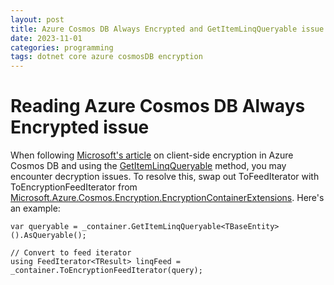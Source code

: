 ```yaml
---
layout: post
title: Azure Cosmos DB Always Encrypted and GetItemLinqQueryable issue
date: 2023-11-01
categories: programming
tags: dotnet core azure cosmosDB encryption
---
```


# Reading Azure Cosmos DB Always Encrypted issue

When following [Microsoft's article](https://learn.microsoft.com/en-us/azure/cosmos-db/how-to-always-encrypted?tabs=dotnet) on client-side encryption in Azure Cosmos DB and using the [GetItemLinqQueryable](https://learn.microsoft.com/en-us/dotnet/api/microsoft.azure.cosmos.container.getitemlinqqueryable?view=azure-dotnet) method, you may encounter decryption issues. To resolve this, swap out ToFeedIterator with ToEncryptionFeedIterator from [Microsoft.Azure.Cosmos.Encryption.EncryptionContainerExtensions](https://github.com/Azure/azure-cosmos-dotnet-v3/blob/master/Microsoft.Azure.Cosmos.Encryption/src/EncryptionContainerExtensions.cs). Here's an example:

```
var queryable = _container.GetItemLinqQueryable<TBaseEntity>().AsQueryable();

// Convert to feed iterator
using FeedIterator<TResult> linqFeed = _container.ToEncryptionFeedIterator(query);
```
